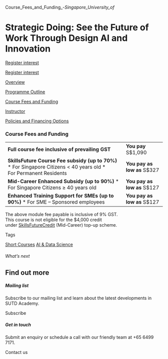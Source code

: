 Course_Fees_and_Funding_-_Singapore_University_of_



Strategic Doing: See the Future of Work Through Design AI and Innovation
========================================================================

[Register interest](/admissions/academy/short-courses/short-courses-register-your-interest/?coursename=strategic-doing-future-of-work-through-design-ai-innovation)

[Register interest](/admissions/academy/short-courses/short-courses-register-your-interest/?coursename=strategic-doing-future-of-work-through-design-ai-innovation)

[Overview](/course/strategic-doing-future-of-work-through-design-ai-innovation/#tabs)

[Programme Outline](/course/strategic-doing-future-of-work-through-design-ai-innovation/programme-outline/#tabs)

[Course Fees and Funding](/course/strategic-doing-future-of-work-through-design-ai-innovation/course-fees-and-funding/#tabs)

[Instructor](/course/strategic-doing-future-of-work-through-design-ai-innovation/instructor/#tabs)

[Policies and Financing Options](/course/strategic-doing-future-of-work-through-design-ai-innovation/policies-and-financing-options/#tabs)

### Course Fees and Funding

|  |  |
| --- | --- |
| **Full course fee inclusive of prevailing GST** | **You pay**  S$1,090 |
| **SkillsFuture Course Fee subsidy (up to 70%)**  * For Singapore Citizens < 40 years old * For Permanent Residents | **You pay as low as**  S$327 |
| **Mid-Career Enhanced Subsidy (up to 90%)**  * For Singapore Citizens ≥ 40 years old | **You pay as low as**  S$127 |
| **Enhanced Training Support for SMEs (up to 90%)**  * For SME – Sponsored employees | **You pay as low as**  S$127 |

The above module fee payable is inclusive of 9% GST.  
This course is not eligible for the $4,000 credit under [SkillsFuture](http://www.skillsfuture.gov.sg/credit)[Credit](http://www.skillsfuture.gov.sg/credit) (Mid-Career) top-up scheme.

Tags

[Short Courses](/admissions/academy/courses-and-modules/?academy-type-course=780)
[AI & Data Science](/admissions/academy/courses-and-modules/?discipline=782)

###### What’s next

Find out more
-------------

##### Mailing list

Subscribe to our mailing list and learn about the latest developments in SUTD Academy.

Subscribe

##### Get in touch

Submit an enquiry or schedule a call with our friendly team at +65 6499 7171.

Contact us

